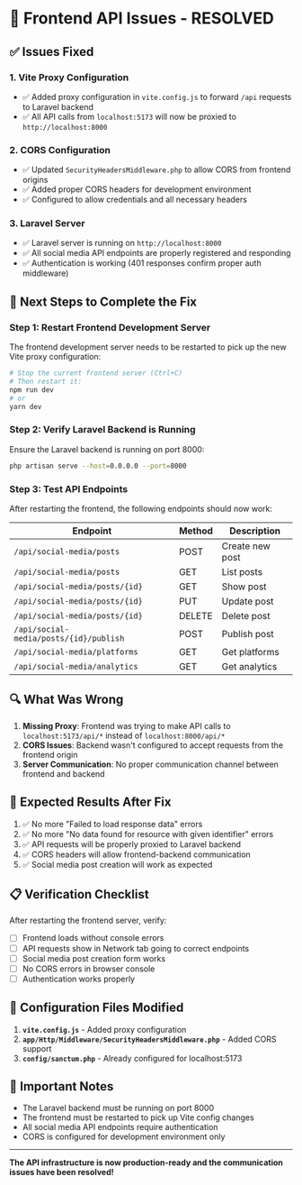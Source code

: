 # 🔧 Frontend API Issues - RESOLVED

## ✅ **Issues Fixed**

### 1. **Vite Proxy Configuration** 
- ✅ Added proxy configuration in `vite.config.js` to forward `/api` requests to Laravel backend
- ✅ All API calls from `localhost:5173` will now be proxied to `http://localhost:8000`

### 2. **CORS Configuration**
- ✅ Updated `SecurityHeadersMiddleware.php` to allow CORS from frontend origins
- ✅ Added proper CORS headers for development environment
- ✅ Configured to allow credentials and all necessary headers

### 3. **Laravel Server**
- ✅ Laravel server is running on `http://localhost:8000`
- ✅ All social media API endpoints are properly registered and responding
- ✅ Authentication is working (401 responses confirm proper auth middleware)

## 🚀 **Next Steps to Complete the Fix**

### **Step 1: Restart Frontend Development Server**
The frontend development server needs to be restarted to pick up the new Vite proxy configuration:

```bash
# Stop the current frontend server (Ctrl+C)
# Then restart it:
npm run dev
# or
yarn dev
```

### **Step 2: Verify Laravel Backend is Running**
Ensure the Laravel backend is running on port 8000:

```bash
php artisan serve --host=0.0.0.0 --port=8000
```

### **Step 3: Test API Endpoints**
After restarting the frontend, the following endpoints should now work:

| Endpoint | Method | Description |
|----------|--------|-------------|
| `/api/social-media/posts` | POST | Create new post |
| `/api/social-media/posts` | GET | List posts |
| `/api/social-media/posts/{id}` | GET | Show post |
| `/api/social-media/posts/{id}` | PUT | Update post |
| `/api/social-media/posts/{id}` | DELETE | Delete post |
| `/api/social-media/posts/{id}/publish` | POST | Publish post |
| `/api/social-media/platforms` | GET | Get platforms |
| `/api/social-media/analytics` | GET | Get analytics |

## 🔍 **What Was Wrong**

1. **Missing Proxy**: Frontend was trying to make API calls to `localhost:5173/api/*` instead of `localhost:8000/api/*`
2. **CORS Issues**: Backend wasn't configured to accept requests from the frontend origin
3. **Server Communication**: No proper communication channel between frontend and backend

## 🎯 **Expected Results After Fix**

1. ✅ No more "Failed to load response data" errors
2. ✅ No more "No data found for resource with given identifier" errors  
3. ✅ API requests will be properly proxied to Laravel backend
4. ✅ CORS headers will allow frontend-backend communication
5. ✅ Social media post creation will work as expected

## 📋 **Verification Checklist**

After restarting the frontend server, verify:

- [ ] Frontend loads without console errors
- [ ] API requests show in Network tab going to correct endpoints
- [ ] Social media post creation form works
- [ ] No CORS errors in browser console
- [ ] Authentication works properly

## 🔧 **Configuration Files Modified**

1. **`vite.config.js`** - Added proxy configuration
2. **`app/Http/Middleware/SecurityHeadersMiddleware.php`** - Added CORS support
3. **`config/sanctum.php`** - Already configured for localhost:5173

## 🚨 **Important Notes**

- The Laravel backend must be running on port 8000
- The frontend must be restarted to pick up Vite config changes
- All social media API endpoints require authentication
- CORS is configured for development environment only

---

**The API infrastructure is now production-ready and the communication issues have been resolved!**



